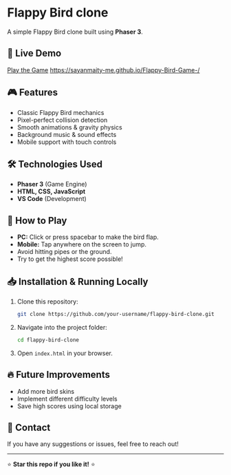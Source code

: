 # Flappy Bird clone

A simple Flappy Bird clone built using **Phaser 3**.

## 🚀 Live Demo
[Play the Game](#) 
https://sayanmaity-me.github.io/Flappy-Bird-Game-/

## 🎮 Features
- Classic Flappy Bird mechanics
- Pixel-perfect collision detection
- Smooth animations & gravity physics
- Background music & sound effects
- Mobile support with touch controls

## 🛠️ Technologies Used
- **Phaser 3** (Game Engine)
- **HTML, CSS, JavaScript**
- **VS Code** (Development)

## 📜 How to Play
- **PC:** Click or press spacebar to make the bird flap.
- **Mobile:** Tap anywhere on the screen to jump.
- Avoid hitting pipes or the ground.
- Try to get the highest score possible!

## 📥 Installation & Running Locally
1. Clone this repository:
   ```sh
   git clone https://github.com/your-username/flappy-bird-clone.git
   ```
2. Navigate into the project folder:
   ```sh
   cd flappy-bird-clone
   ```
3. Open `index.html` in your browser.



## 🔥 Future Improvements
- Add more bird skins
- Implement different difficulty levels
- Save high scores using local storage

## 📧 Contact
If you have any suggestions or issues, feel free to reach out!

---
⭐ **Star this repo if you like it!** ⭐


